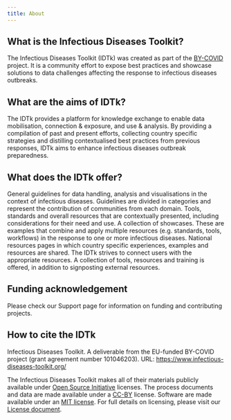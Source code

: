 ```yaml
---
title: About
---
```

## What is the Infectious Diseases Toolkit?
The Infectious Diseases Toolkit (IDTk) was created as part of the [BY-COVID]( https://by-covid.org/) project. It is a community effort to expose best practices and showcase solutions to data challenges affecting the response to infectious diseases outbreaks.

## What are the aims of IDTk?
The IDTk provides a platform for knowledge exchange to enable data mobilisation, connection & exposure, and use & analysis.
By providing a compilation of past and present efforts, collecting country specific strategies and distilling contextualised best practices from previous responses, IDTk aims to enhance  infectious diseases outbreak preparedness.

## What does the IDTk offer?
General guidelines for data handling, analysis and visualisations in the context of infectious diseases. Guidelines are divided in categories and represent the contribution of communities from each domain.
Tools, standards and overall resources that are contextually presented, including considerations for their need and use. 
A collection of showcases. These are examples that combine and apply multiple resources (e.g. standards, tools, workflows) in the response to one or more infectious diseases.
National resources pages in which country specific experiences, examples and resources are shared.
The IDTk strives to connect users with the appropriate resources. A collection of tools, resources and training is offered, in addition to signposting external resources.
 
 ## Funding acknowledgement
Please check our Support page for information on funding and contributing projects.
 
## How to cite the IDTk
Infectious Diseases Toolkit. A deliverable from the EU-funded BY-COVID project (grant agreement number 101046203). URL: https://www.infectious-diseases-toolkit.org/

The Infectious Diseases Toolkit makes all of their materials publicly available under [Open Source Initiative](https://opensource.org/licenses) licenses.
The process documents and data are made available under a [CC-BY](https://creativecommons.org/licenses/by/4.0/) license.
Software are made available under an [MIT license](https://opensource.org/licenses/mit-license.html).
For full details on licensing, please visit our [License document](https://github.com/elixir-europe/rdmkit/blob/master/LICENSE).

